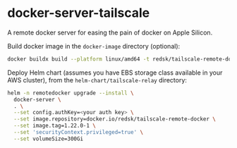 # docker-server-tailscale

A remote docker server for easing the pain of docker on Apple Silicon.

Build docker image in the `docker-image` directory (optional):
```bash
docker buildx build --platform linux/amd64 -t redsk/tailscale-remote-docker:1.22.0-1 --push .
```

Deploy Helm chart (assumes you have EBS storage class available in your AWS cluster), 
from the `helm-chart/tailscale-relay` directory:
```bash
helm -n remotedocker upgrade --install \
  docker-server \
  . \
  --set config.authKey=<your auth key> \
  --set image.repository=docker.io/redsk/tailscale-remote-docker \
  --set image.tag=1.22.0-1 \
  --set 'securityContext.privileged=true' \
  --set volumeSize=300Gi
```

